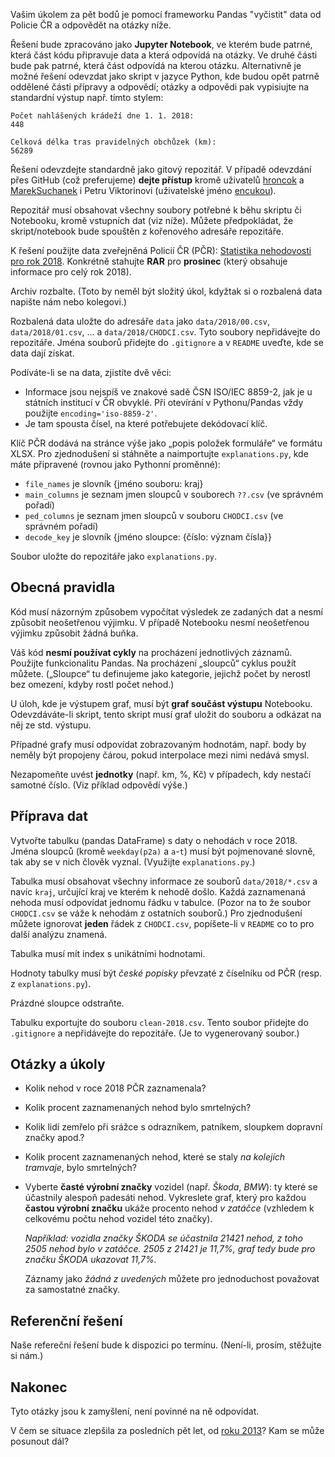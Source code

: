 Vašim úkolem za pět bodů je pomocí frameworku Pandas "vyčistit" data od Policie ČR a odpovědět na otázky níže.

Řešení bude zpracováno jako **Jupyter Notebook**, ve kterém bude patrné,
která část kódu připravuje data a která odpovídá na otázky.
Ve druhé části bude pak patrné, která část odpovídá na kterou otázku.
Alternativně je možné řešení odevzdat jako skript v jazyce Python,
kde budou opět patrně oddělené části přípravy a odpovědí;
otázky a odpovědi pak vypisiujte na standardní výstup např. tímto stylem:

    Počet nahlášených krádeží dne 1. 1. 2018:
    448

    Celková délka tras pravidelných obchůzek (km):
    56289

Řešení odevzdejte standardně jako gitový repozitář.
V případě odevzdání přes GitHub (což preferujeme) **dejte přístup** kromě
uživatelů [hroncok](https://github.com/hroncok) a
[MarekSuchanek](https://github.com/MarekSuchanek) i Petru Viktorinovi
(uživatelské jméno [encukou](https://github.com/encukou)).

Repozitář musí obsahovat všechny soubory potřebné k běhu skriptu či Notebooku,
kromě vstupních dat (viz níže).
Můžete předpokládat, že skript/notebook bude spouštěn z kořenového adresáře
repozitáře.

K řešení použijte data zveřejněná Policií ČR (PČR):
[Statistika nehodovosti pro rok 2018](https://www.policie.cz/clanek/statistika-nehodovosti-900835.aspx?q=Y2hudW09Mg%3d%3d).
Konkrétně stahujte **RAR** pro **prosinec** (který obsahuje informace pro celý rok 2018).

Archiv rozbalte. (Toto by neměl být složitý úkol, kdyžtak si o rozbalená data napište nám nebo kolegovi.)

Rozbalená data uložte do adresáře `data` jako `data/2018/00.csv`, `data/2018/01.csv`, ... a `data/2018/CHODCI.csv`. 
Tyto soubory nepřidávejte do repozitáře. Jména souborů přidejte do `.gitignore`
a v `README` uveďte, kde se data dají získat.

Podíváte-li se na data, zjistíte dvě věci:
* Informace jsou nejspíš ve znakové sadě ČSN ISO/IEC 8859-2, jak je u státních institucí v ČR obvyklé. Při otevírání v Pythonu/Pandas vždy použijte `encoding='iso-8859-2'`.
* Je tam spousta čísel, na které potřebujete dekódovací klíč.

Klíč PČR dodává na stránce výše jako „popis položek formuláře“ ve formátu XLSX.
Pro zjednodušení si stáhněte a naimportujte `explanations.py`, kde máte připravené (rovnou jako Pythonní proměnné):

* `file_names` je slovník {jméno souboru: kraj}
* `main_columns` je seznam jmen sloupců v souborech `??.csv` (ve správném pořadí)
* `ped_columns` je seznam jmen sloupců v souboru `CHODCI.csv` (ve správném pořadí)
* `decode_key` je slovník {jméno sloupce: {číslo: význam čísla}}

Soubor uložte do repozitáře jako `explanations.py`.


## Obecná pravidla

Kód musí názorným způsobem vypočítat výsledek ze zadaných dat a nesmí způsobit
neošetřenou výjimku.
V případě Notebooku nesmí neošetřenou výjimku způsobit žádná buňka.

Váš kód **nesmí používat cykly** na procházení jednotlivých záznamů.
Použijte funkcionalitu Pandas.
Na procházení „sloupců“ cyklus použít můžete. („Sloupce“ tu definujeme jako kategorie, jejichž počet by nerostl bez omezení, kdyby rostl počet nehod.)

U úloh, kde je výstupem graf, musí být **graf součást výstupu** Notebooku.
Odevzdáváte-li skript, tento skript musí graf uložit do souboru a odkázat na
něj ze std. výstupu.

Případné grafy musí odpovídat zobrazovaným hodnotám, např. body by neměly být
propojeny čárou, pokud interpolace mezi nimi nedává smysl.

<!-- tímhle je letos nebudeme mást?
Kód musí korektně zpracovávat neznámé hodnoty (např. člověk s neznámým věkem
nemá 0 let).
-->

Nezapomeňte uvést **jednotky** (např. km, %, Kč) v případech, kdy nestačí
samotné číslo. (Viz příklad odpovědí výše.)


## Příprava dat

Vytvořte tabulku (pandas DataFrame) s daty o nehodách v roce 2018.
Jména sloupců (kromě `weekday(p2a)` a `a`-`t`) musí být pojmenované slovně, tak aby se v nich člověk vyznal. (Využijte `explanations.py`.)

Tabulka musí obsahovat všechny informace ze souborů `data/2018/*.csv` a navíc `kraj`, určující kraj ve kterém k nehodě došlo. Každá zaznamenaná nehoda musí odpovídat jednomu řádku v tabulce. (Pozor na to že soubor `CHODCI.csv` se váže k nehodám z ostatních souborů.)
Pro zjednodušení můžete ignorovat **jeden** řádek z `CHODCI.csv`, popíšete-li v `README` co to pro další analýzu znamená.

Tabulka musí mít index s unikátními hodnotami.

Hodnoty tabulky musí být *české popisky* převzaté z číselníku od PČR (resp. z `explanations.py`).

Prázdné sloupce odstraňte.

Tabulku exportujte do souboru `clean-2018.csv`. Tento soubor přidejte do `.gitignore` a nepřidávejte do repozitáře. (Je to vygenerovaný soubor.)


## Otázky a úkoly

* Kolik nehod v roce 2018 PČR zaznamenala?
* Kolik procent zaznamenaných nehod bylo smrtelných?
* Kolik lidí zemřelo při srážce s odrazníkem, patníkem, sloupkem dopravní značky apod.?
* Kolik procent zaznamenaných nehod, které se staly *na kolejích tramvaje*, bylo smrtelných?
* Vyberte **časté výrobní značky** vozidel (např. *Škoda*, *BMW*): ty které se účastnily alespoň padesáti nehod. Vykreslete graf, který pro každou **častou výrobní značku** ukáže procento nehod *v zatáčce* (vzhledem k celkovému počtu nehod vozidel této značky).

  *Například: vozidla značky ŠKODA se účastnila 21421 nehod, z toho 2505 nehod bylo v zatáčce. 2505 z 21421 je 11,7%, graf tedy bude pro značku ŠKODA ukazovat 11,7%.*
  
  Záznamy jako *žádná z uvedených* můžete pro jednoduchost považovat za samostatné značky.


## Referenční řešení

Naše refereční řešení bude k dispozici po termínu.
(Není-li, prosím, stěžujte si nám.)


## Nakonec

Tyto otázky jsou k zamyšlení, není povinné na ně odpovídat.

V čem se situace zlepšila za posledních pět let, od [roku 2013](https://www.policie.cz/clanek/statistika-nehodovosti-900835.aspx?q=Y2hudW09Nw%3d%3d)? Kam se může posunout dál?
